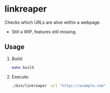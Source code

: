 # linkreaper

Checks which URLs are alive within a webpage.

- Still a WIP, features still missing.

## Usage

1. Build:
   ```bash
   make build
   ```
2. Execute:
   ```bash
   ./bin/linkreaper -url "https://example.com"
   ```
